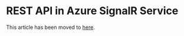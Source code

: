# REST API in Azure SignalR Service

This article has been moved to [here](https://docs.microsoft.com/azure/azure-signalr/signalr-reference-data-plane-rest-api).
